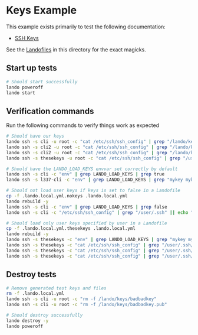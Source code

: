 Keys Example
============

This example exists primarily to test the following documentation:

* [SSH Keys](https://docs.devwithlando.io/config/ssh.html)

See the [Landofiles](http://docs.devwithlando.io/config/lando.html) in this directory for the exact magicks.

Start up tests
--------------

```bash
# Should start successfully
lando poweroff
lando start
```

Verification commands
---------------------

Run the following commands to verify things work as expected

```bash
# Should have our keys
lando ssh -s cli -u root -c "cat /etc/ssh/ssh_config" | grep "/lando/keys/badbadkey"
lando ssh -s cli2 -u root -c "cat /etc/ssh/ssh_config" | grep "/lando/keys/ppkey"
lando ssh -s cli2 -u root -c "cat /etc/ssh/ssh_config" | grep "/lando/keys/key with space"
lando ssh -s thesekeys -u root -c "cat /etc/ssh/ssh_config" | grep "/user/.ssh/mykey3"

# Should have the LANDO_LOAD_KEYS envvar set correctly by default
lando ssh -s cli -c "env" | grep LANDO_LOAD_KEYS | grep true
lando ssh -s l337-cli -c "env" | grep LANDO_LOAD_KEYS | grep "mykey mykey2"

# Should not load user keys if keys is set to false in a Landofile
cp -f .lando.local.yml.nokeys .lando.local.yml
lando rebuild -y
lando ssh -s cli -c "env" | grep LANDO_LOAD_KEYS | grep false
lando ssh -s cli -c "/etc/ssh/ssh_config" | grep "/user/.ssh" || echo "$?" | grep 1

# Should load only user keys specified by user in a Landofile
cp -f .lando.local.yml.thesekeys .lando.local.yml
lando rebuild -y
lando ssh -s thesekeys -c "env" | grep LANDO_LOAD_KEYS | grep "mykey mykey2"
lando ssh -s thesekeys -c "cat /etc/ssh/ssh_config" | grep "/user/.ssh/mykey"
lando ssh -s thesekeys -c "cat /etc/ssh/ssh_config" | grep "/user/.ssh/mykey2"
lando ssh -s thesekeys -c "cat /etc/ssh/ssh_config" | grep "/user/.ssh/mykey3" || echo "$?" | grep 1
```

Destroy tests
-------------

```bash
# Remove generated test keys and files
rm -f .lando.local.yml
lando ssh -s cli -u root -c "rm -f /lando/keys/badbadkey"
lando ssh -s cli -u root -c "rm -f /lando/keys/badbadkey.pub"

# Should destroy successfully
lando destroy -y
lando poweroff
```
